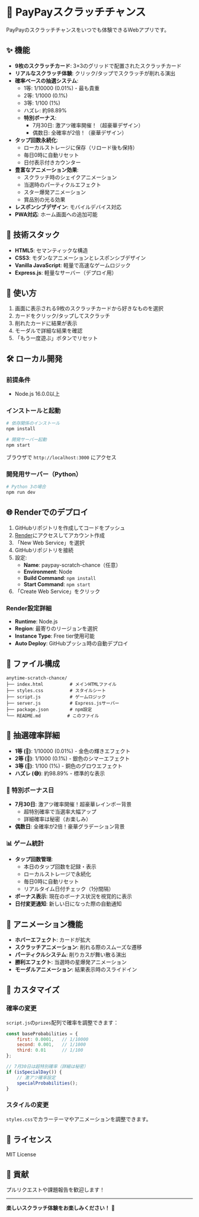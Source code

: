# 🎌 PayPayスクラッチチャンス

PayPayのスクラッチチャンスをいつでも体験できるWebアプリです。

## ✨ 機能

- **9枚のスクラッチカード**: 3×3のグリッドで配置されたスクラッチカード
- **リアルなスクラッチ体験**: クリック/タップでスクラッチが削れる演出
- **確率ベースの抽選システム**: 
  - 1等: 1/10000 (0.01%) - 最も貴重
  - 2等: 1/1000 (0.1%)
  - 3等: 1/100 (1%)
  - ハズレ: 約98.89%
  - **特別ボーナス**: 
    - 7月30日: 激アツ確率開催！（超豪華デザイン）
    - 偶数日: 全確率が2倍！（豪華デザイン）
- **タップ回数永続化**: 
  - ローカルストレージに保存（リロード後も保持）
  - 毎日0時に自動リセット
  - 日付表示付きカウンター
- **豊富なアニメーション効果**:
  - スクラッチ時のシェイクアニメーション
  - 当選時のパーティクルエフェクト
  - スター爆発アニメーション
  - 賞品別の光る効果
- **レスポンシブデザイン**: モバイルデバイス対応
- **PWA対応**: ホーム画面への追加可能

## 🚀 技術スタック

- **HTML5**: セマンティックな構造
- **CSS3**: モダンなアニメーションとレスポンシブデザイン
- **Vanilla JavaScript**: 軽量で高速なゲームロジック
- **Express.js**: 軽量なサーバー（デプロイ用）

## 📱 使い方

1. 画面に表示される9枚のスクラッチカードから好きなものを選択
2. カードをクリック/タップしてスクラッチ
3. 削れたカードに結果が表示
4. モーダルで詳細な結果を確認
5. 「もう一度遊ぶ」ボタンでリセット

## 🛠️ ローカル開発

### 前提条件
- Node.js 16.0.0以上

### インストールと起動

```bash
# 依存関係のインストール
npm install

# 開発サーバー起動
npm start
```

ブラウザで `http://localhost:3000` にアクセス

### 開発用サーバー（Python）

```bash
# Python 3の場合
npm run dev
```

## 🌐 Renderでのデプロイ

1. GitHubリポジトリを作成してコードをプッシュ
2. [Render](https://render.com)にアクセスしてアカウント作成
3. 「New Web Service」を選択
4. GitHubリポジトリを接続
5. 設定:
   - **Name**: paypay-scratch-chance（任意）
   - **Environment**: Node
   - **Build Command**: `npm install`
   - **Start Command**: `npm start`
6. 「Create Web Service」をクリック

### Render設定詳細

- **Runtime**: Node.js
- **Region**: 最寄りのリージョンを選択
- **Instance Type**: Free tier使用可能
- **Auto Deploy**: GitHubプッシュ時の自動デプロイ

## 📁 ファイル構成

```
anytime-scratch-chance/
├── index.html          # メインHTMLファイル
├── styles.css          # スタイルシート
├── script.js           # ゲームロジック
├── server.js           # Express.jsサーバー
├── package.json        # npm設定
└── README.md          # このファイル
```

## 🎯 抽選確率詳細

- **1等 (🎉)**: 1/10000 (0.01%) - 金色の輝きエフェクト
- **2等 (🎊)**: 1/1000 (0.1%) - 銀色のシマーエフェクト  
- **3等 (🎁)**: 1/100 (1%) - 銅色のグロウエフェクト
- **ハズレ (😅)**: 約98.89% - 標準的な表示

### 🎊 特別ボーナス日

- **7月30日**: 激アツ確率開催！超豪華レインボー背景
  - 超特別確率で当選率大幅アップ
  - 詳細確率は秘密（お楽しみ）
- **偶数日**: 全確率が2倍！豪華グラデーション背景

### 📊 ゲーム統計

- **タップ回数管理**: 
  - 本日のタップ回数を記録・表示
  - ローカルストレージで永続化
  - 毎日0時に自動リセット
  - リアルタイム日付チェック（1分間隔）
- **ボーナス表示**: 現在のボーナス状況を視覚的に表示
- **日付変更通知**: 新しい日になった際の自動通知

## 💫 アニメーション機能

- **ホバーエフェクト**: カードが拡大
- **スクラッチアニメーション**: 削れる際のスムーズな遷移
- **パーティクルシステム**: 削りカスが舞い散る演出
- **勝利エフェクト**: 当選時の星爆発アニメーション
- **モーダルアニメーション**: 結果表示時のスライドイン

## 🔧 カスタマイズ

### 確率の変更

`script.js`の`prizes`配列で確率を調整できます：

```javascript
const baseProbabilities = {
    first: 0.0001,   // 1/10000
    second: 0.001,   // 1/1000  
    third: 0.01      // 1/100
};

// 7月30日は超特別確率（詳細は秘密）
if (isSpecialDay()) {
    // 激アツ確率設定
    specialProbabilities();
}
```

### スタイルの変更

`styles.css`でカラーテーマやアニメーションを調整できます。

## 📄 ライセンス

MIT License

## 🤝 貢献

プルリクエストや課題報告を歓迎します！

---

**楽しいスクラッチ体験をお楽しみください！** 🎉 